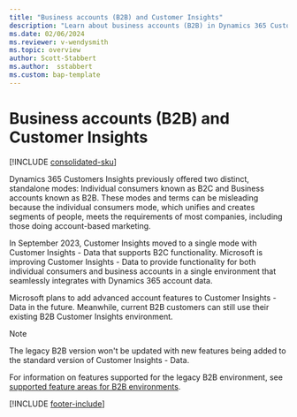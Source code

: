 ```yaml
---
title: "Business accounts (B2B) and Customer Insights"
description: "Learn about business accounts (B2B) in Dynamics 365 Customer Insights - Data" 
ms.date: 02/06/2024
ms.reviewer: v-wendysmith
ms.topic: overview
author: Scott-Stabbert
ms.author:  sstabbert
ms.custom: bap-template
---
```


# Business accounts (B2B) and Customer Insights

[!INCLUDE [consolidated-sku](../includes/consolidated-sku.md)]

Dynamics 365 Customers Insights previously offered two distinct, standalone modes: Individual consumers known as B2C and Business accounts known as B2B. These modes and terms can be misleading because the individual consumers mode, which unifies and creates segments of people, meets the requirements of most companies, including those doing account-based marketing.

In September 2023, Customer Insights moved to a single mode with Customer Insights - Data that supports B2C functionality. Microsoft is improving Customer Insights - Data to provide functionality for both individual consumers and business accounts in a single environment that seamlessly integrates with Dynamics 365 account data.

Microsoft plans to add advanced account features to Customer Insights - Data in the future. Meanwhile, current B2B customers can still use their existing B2B Customer Insights environment.

> [!NOTE]
> The legacy B2B version won't be updated with new features being added to the standard version of Customer Insights - Data.

 For information on features supported for the legacy B2B environment, see [supported feature areas for B2B environments](supported-features-b2b.md).

[!INCLUDE [footer-include](../includes/footer-banner.md)]
